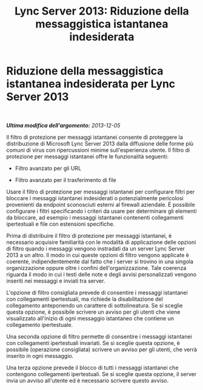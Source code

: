 ﻿---
title: 'Lync Server 2013: Riduzione della messaggistica istantanea indesiderata'
TOCTitle: Riduzione della messaggistica istantanea indesiderata per Lync Server 2013
ms:assetid: d2998708-e699-4465-a918-e1d9ea4c49c3
ms:mtpsurl: https://technet.microsoft.com/it-it/library/Dn518335(v=OCS.15)
ms:contentKeyID: 60490919
ms.date: 08/24/2015
mtps_version: v=OCS.15
ms.translationtype: HT
---

# Riduzione della messaggistica istantanea indesiderata per Lync Server 2013

 

_**Ultima modifica dell'argomento:** 2013-12-05_

Il filtro di protezione per messaggi istantanei consente di proteggere la distribuzione di Microsoft Lync Server 2013 dalla diffusione delle forme più comuni di virus con ripercussioni minime sull'esperienza utente. Il filtro di protezione per messaggi istantanei offre le funzionalità seguenti:

  - Filtro avanzato per gli URL

  - Filtro avanzato per il trasferimento di file

Usare il filtro di protezione per messaggi istantanei per configurare filtri per bloccare i messaggi istantanei indesiderati o potenzialmente pericolosi provenienti da endpoint sconosciuti esterni al firewall aziendale. È possibile configurare i filtri specificando i criteri da usare per determinare gli elementi da bloccare, ad esempio i messaggi istantanei contenenti collegamenti ipertestuali e file con estensioni specifiche.

Prima di distribuire il filtro di protezione per messaggi istantanei, è necessario acquisire familiarità con le modalità di applicazione delle opzioni di filtro quando i messaggi vengono instradati da un server Lync Server 2013 a un altro. Il modo in cui queste opzioni di filtro vengono applicate è coerente, indipendentemente dal fatto che i server si trovino in una singola organizzazione oppure oltre i confini dell'organizzazione. Tale coerenza riguarda il modo in cui i testi delle note e degli avvisi personalizzati vengono inseriti nei messaggi e inviati tra server.

L'opzione di filtro consigliata prevede di consentire i messaggi istantanei con collegamenti ipertestuali, ma richiede la disabilitazione del collegamento anteponendo un carattere di sottolineatura. Se si sceglie questa opzione, è possibile scrivere un avviso per gli utenti che viene visualizzato all'inizio di ogni messaggio istantaneo che contiene un collegamento ipertestuale.

Una seconda opzione di filtro permette di consentire i messaggi istantanei con collegamenti ipertestuali invariati. Se si sceglie questa opzione, è possibile (operazione consigliata) scrivere un avviso per gli utenti, che verrà inserito in ogni messaggio.

Una terza opzione prevede il blocco di tutti i messaggi istantanei che contengono collegamenti ipertestuali. Se si sceglie questa opzione, il server invia un avviso all'utente ed è necessario scrivere questo avviso.

